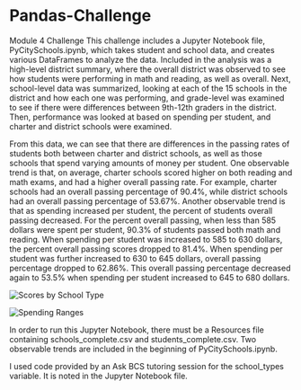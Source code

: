 # Pandas-Challenge
Module 4 Challenge
This challenge includes a Jupyter Notebook file, PyCitySchools.ipynb, which takes student and school data, and creates various DataFrames to analyze the data.  Included in the analysis was a high-level district summary, where the overall district was observed to see how students were performing in math and reading, as well as overall.  Next, school-level data was summarized, looking at each of the 15 schools in the district and how each one was performing, and grade-level was examined to see if there were differences between 9th-12th graders in the district.  Then, performance was looked at based on spending per student, and charter and district schools were examined. 

From this data, we can see that there are differences in the passing rates of students both between charter and district schools, as well as those schools that spend varying amounts of money per student.  One observable trend is that, on average, charter schools scored higher on both reading and math exams, and had a higher overall passing rate. For example, charter schools had an overall passing percentage of 90.4%, while district schools had an overall passing percentage of 53.67%.  Another observable trend is that as spending increased per student, the percent of students overall passing decreased.  For the percent overall passing, when less than 585 dollars were spent per student, 90.3% of students passed both math and reading.  When spending per student was increased to 585 to 630 dollars, the percent overall passing scores dropped to 81.4%.  When spending per student was further increased to 630 to 645 dollars, overall passing percentage dropped to 62.86%.  This overall passing percentage decreased again to 53.5% when spending per student increased to 645 to 680 dollars. 

![Scores by School Type](https://github.com/aliciahlavac/Pandas-Challenge/assets/127240852/4d4c8748-1185-4800-898d-a275044be4b7)

![Spending Ranges](https://github.com/aliciahlavac/Pandas-Challenge/assets/127240852/4bb3735a-7624-440e-8410-5fb984203b7e)

In order to run this Jupyter Notebook, there must be a Resources file containing schools_complete.csv and students_complete.csv.  Two observable trends are included in the beginning of PyCitySchools.ipynb.

I used code provided by an Ask BCS tutoring session for the school_types variable.  It is noted in the Jupyter Notebook file.
